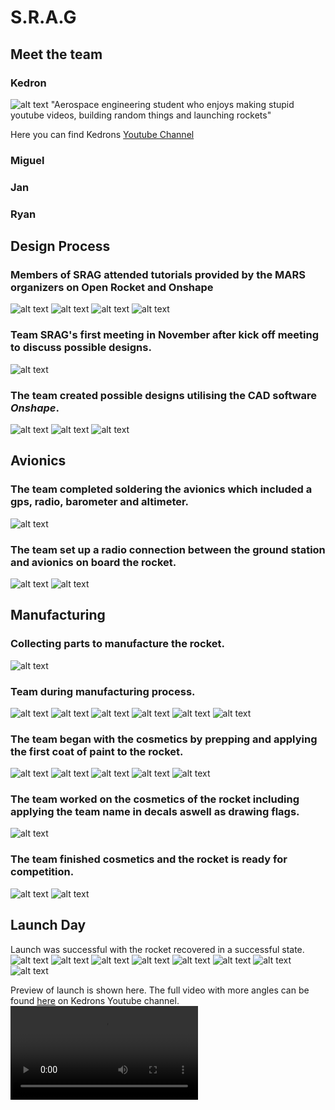 # S.R.A.G

## Meet the team
### Kedron
![alt text](kedron.jpg)
"Aerospace engineering student who enjoys making stupid youtube videos, building random things and launching rockets"

Here you can find Kedrons [Youtube Channel](https://www.youtube.com/channel/UCLv_qCGiw9wcaPLcR9sBKPw) 

### Miguel
### Jan
### Ryan

## Design Process

### Members of SRAG attended tutorials provided by the MARS organizers on Open Rocket and Onshape
![alt text](IMG_20231101_185302.jpg)
![alt text](IMG_20231101_191156.jpg)
![alt text](IMG_20231101_190630.jpg)
![alt text](IMG_20231108_194757.jpg)

### Team SRAG's first meeting in November after kick off meeting to discuss possible designs.
![alt text](<team meeting.png>) 


### The team created possible designs utilising the CAD software *Onshape*.

![alt text](fuselag.png)
![alt text](<centering rings.png>)
![alt text](<cad rocket.png>)


## Avionics
### The team completed soldering the avionics which included a gps, radio, barometer and altimeter.
![alt text](IMG_20240411_145304.jpg)


### The team set up a radio connection between the ground station and avionics on board the rocket.

![alt text](avionics.jpg)
![alt text](<avnionics pt 2.jpg>)






## Manufacturing
### Collecting parts to manufacture the rocket.

![alt text](<laser cutting.jpg>)






### Team during manufacturing process.

![alt text](manufac6.jpg)
![alt text](manufac5.jpg)
![alt text](manufac1.jpg)
![alt text](manufac2.jpg)
![alt text](manufac3.jpg)
![alt text](manufac4.jpg)






### The team began with the cosmetics by prepping and applying the first coat of paint to the rocket.

![alt text](prepaintt.jpg)
![alt text](paint.jpg)
![alt text](paint2.jpg)
![alt text](paint4.jpg)
![alt text](paint3.jpg)






### The team worked on the cosmetics of the rocket including applying the team name in decals aswell as drawing flags.

![alt text](cosmetics1.jpg)






### The team finished cosmetics and the rocket is ready for competition.

![alt text](finished2.jpg)
![alt text](finished.jpg)

## Launch Day

Launch was successful with the rocket recovered in a successful state.
![alt text](DSCF5665.jpg)
![alt text](DSCF5666.jpg)
![alt text](DSCF5667.jpg)
![alt text](DSCF5682.jpg)
![alt text](DSCF5535.JPG)
![alt text](DSCF5533.JPG)
![alt text](DSCF5673.jpg)
![alt text](DSCF5554.jpg)


Preview of launch is shown here. The full video with more angles can be found [here](https://www.youtube.com/watch?v=jFPGU56kXCg) on Kedrons Youtube channel.
<video controls src="Untitled video - Made with Clipchamp (3).mp4" title="Title"></video>



